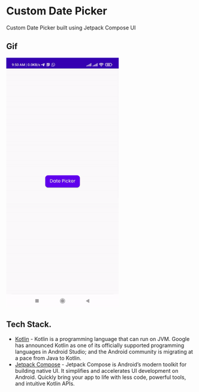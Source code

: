 
# Custom Date Picker
Custom Date Picker built using Jetpack Compose UI

## Gif
<img src="https://github.com/HenryUdorji/CustomDatePickerDialog/blob/master/result/result-gif.gif" width="300" height="667"/>

## Tech Stack.
- [Kotlin](https://developer.android.com/kotlin) - Kotlin is a programming language that can run on JVM. Google has announced Kotlin as one of its officially supported programming languages in Android Studio; and the Android community is migrating at a pace from Java to Kotlin.
- [Jetpack Compose](https://developer.android.com/jetpack/compose) - Jetpack Compose is Android’s modern toolkit for building native UI. It simplifies and accelerates UI development on Android. Quickly bring your app to life with less code, powerful tools, and intuitive Kotlin APIs.